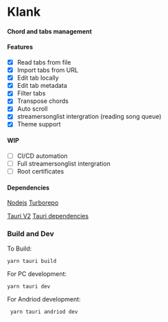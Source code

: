 # Klank
#### Chord and tabs management

#### Features
- [x] Read tabs from file
- [x] Import tabs from URL
- [x] Edit tab locally
- [x] Edit tab metadata
- [x] Filter tabs
- [x] Transpose chords
- [x] Auto scroll
- [x] streamersonglist intergration (reading song queue)
- [x] Theme support

#### WIP
- [ ] CI/CD automation
- [ ] Full streamersonglist intergration
- [ ] Root certificates

#### Dependencies
[Nodejs](https://nodejs.org/en)
[Turborepo](https://turbo.build/repo/docs/getting-started/installation)

[Tauri V2](https://tauri.app/)
[Tauri dependencies](https://tauri.app/start/prerequisites/)


### Build and Dev

To Build:
```
yarn tauri build
```

For PC development:
```
yarn tauri dev
```

For Andriod development:
```
 yarn tauri andriod dev
```


